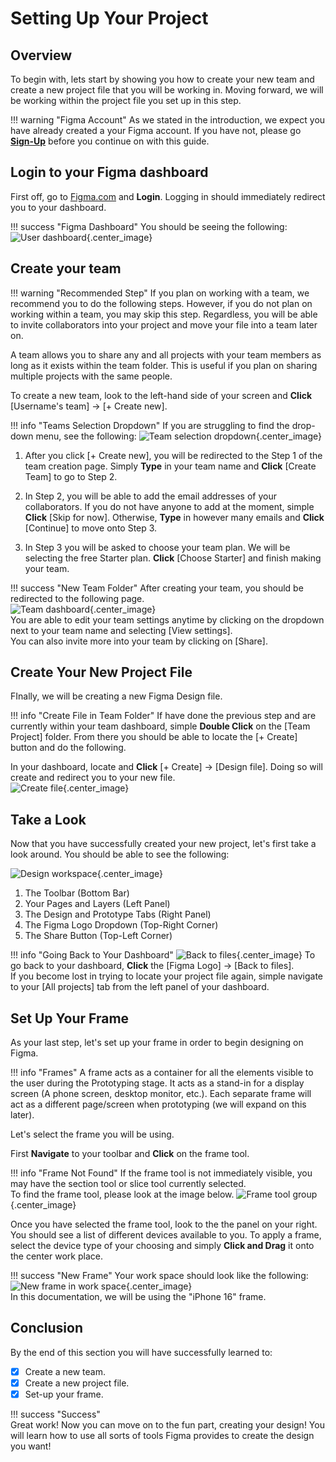 # Setting Up Your Project

## Overview

To begin with, lets start by showing you how to create your new team and create a new project file that you will be working in. Moving forward, we will be working within the project file you set up in this step.

!!! warning "Figma Account"
    As we stated in the introduction, we expect you have already created a your Figma account. If you have not, please go [**Sign-Up**](https://www.figma.com/login?is_not_gen_0=true&resource_type=team#) before you continue on with this guide.


## Login to your Figma dashboard

First off, go to [Figma.com](https://www.figma.com/login?is_not_gen_0=true&resource_type=team#) and **Login**. Logging in should immediately redirect you to your dashboard.

!!! success "Figma Dashboard"
    You should be seeing the following:  
    ![User dashboard](./images/newdashboard.png "User dashboard"){.center_image}  

## Create your team

!!! warning "Recommended Step"
    If you plan on working with a team, we recommend you to do the following steps. However, if you do not plan on working within a team, you may skip this step. Regardless, you will be able to invite collaborators into your project and move your file into a team later on. 

A team allows you to share any and all projects with your team members as long as it exists within the team folder. This is useful if you plan on sharing multiple projects with the same people.

To create a new team, look to the left-hand side of your screen and **Click** [Username's team] → [+ Create new]. 

!!! info "Teams Selection Dropdown"
    If you are struggling to find the drop-down menu, see the following:
    ![Team selection dropdown](./images/newteam.png "Team selection dropdown"){.center_image}  

1. After you click [+ Create new], you will be redirected to the Step 1 of the team creation page. Simply **Type** in your team name and **Click** [Create Team] to go to Step 2.

2. In Step 2, you will be able to add the email addresses of your collaborators. If you do not have anyone to add at the moment, simple **Click** [Skip for now]. Otherwise, **Type** in however many emails and **Click** [Continue] to move onto Step 3.

3. In Step 3 you will be asked to choose your team plan. We will be selecting the free Starter plan. **Click** [Choose Starter] and finish making your team.


!!! success "New Team Folder"
    After creating your team, you should be redirected to the following page.  
    ![Team dashboard](./images/teamdashboard.png "Team dashboard"){.center_image}    
    You are able to edit your team settings anytime by clicking on the dropdown next to your team name and selecting [View settings].  
    You can also invite more into your team by clicking on [Share].


## Create Your New Project File

FInally, we will be creating a new Figma Design file.

!!! info "Create File in Team Folder"
    If have done the previous step and are currently within your team dashboard, simple **Double Click** on the [Team Project] folder. From there you should be able to locate the [+ Create] button and do the following.

In your dashboard, locate and **Click** [+ Create] → [Design file]. Doing so will create and redirect you to your new file.  
![Create file](./images/createfile.png "Create file"){.center_image}  


## Take a Look

Now that you have successfully created your new project, let's first take a look around. You should be able to see the following:  

![Design workspace](./images/designworkspace.png "Design workspace"){.center_image}  

1. The Toolbar (Bottom Bar)  
2. Your Pages and Layers (Left Panel)  
3. The Design and Prototype Tabs (Right Panel)  
4. The Figma Logo Dropdown (Top-Right Corner)  
5. The Share Button (Top-Left Corner)  

!!! info "Going Back to Your Dashboard"
    ![Back to files](./images/backtofiles.png "Back to files"){.center_image}
    To go back to your dashboard, **Click** the [Figma Logo] → [Back to files].  
    If you become lost in trying to locate your project file again, simple navigate to your [All projects] tab from the left panel of your dashboard.


## Set Up Your Frame

As your last step, let's set up your frame in order to begin designing on Figma.

!!! info "Frames"
    A frame acts as a container for all the elements visible to the user during the Prototyping stage. It acts as a stand-in for a display screen (A phone screen, desktop monitor, etc.). Each separate frame will act as a different page/screen when prototyping (we will expand on this later).

Let's select the frame you will be using.

First **Navigate** to your toolbar and **Click** on the frame tool.

!!! info "Frame Not Found"
    If the frame tool is not immediately visible, you may have the section tool or slice tool currently selected.  
    To find the frame tool, please look at the image below.
    ![Frame tool group](./images/frametool.png "Frame tool group"){.center_image}

Once you have selected the frame tool, look to the the panel on your right. You should see a list of different devices available to you. To apply a frame, select the device type of your choosing and simply **Click and Drag** it onto the center work place.

!!! success "New Frame"
    Your work space should look like the following:  
    ![New frame in work space](./images/newframe.png "New frame in work space"){.center_image}  
    In this documentation, we will be using the "iPhone 16" frame.


## Conclusion

By the end of this section you will have successfully learned to:  

* [x] Create a new team.  
* [x] Create a new project file.  
* [x] Set-up your frame.  

!!! success "Success"  
    Great work! Now you can move on to the fun part, creating your design! You will learn how to use all sorts of tools Figma provides to create the design you want!  

